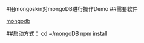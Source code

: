 #用mongoskin对mongoDB进行操作Demo
##需要软件

[mongodb](http://www.mongodb.org/)

	
##启动方式：
	cd ~/mongoDB 
	npm install

 
